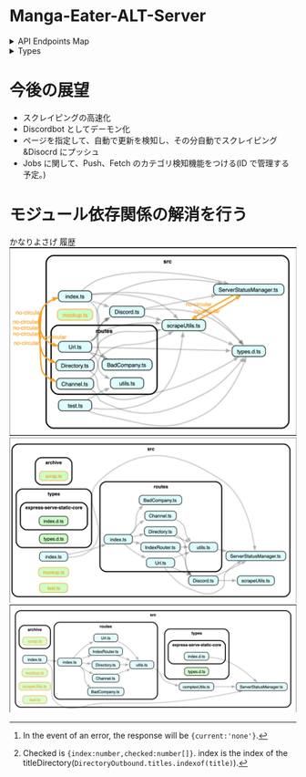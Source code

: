 # Manga-Eater-ALT-Server

<details>
  <summary>API Endpoints Map</summary>

### GET

| URI           | Description                          | Payload | return                   |
| ------------- | ------------------------------------ | ------- | ------------------------ |
| `/`           | Client Page(Mange-Eater-Client-Page) | N/A     | text/html                |
| `/channel`    | Infomation of Discord Channel        | N/A     | `JSON`:ChannelInfo       |
| `/directory`  | Infomation of out directory          | N/A     | `JSON`:DirectoryOutbound |
| `/url`        | N/A                                  | N/A     | none                     |
| `/badcompany` | N/A                                  | N/A     | testString               |

### POST

| URI            | Description                | Payload               | return                     |
| -------------- | -------------------------- | --------------------- | -------------------------- |
| `/`            | Scraper Start              | `JSON`:RequestBody    | `Promise<string>`          |
| `/channel`     | Change the current Channel | `{index:number}`      | `Promise<string>`          |
| `/channel/add` | Add the Discord Channel    | `{channelID:string}`  | `Promise<ChannelInfo>`[^1] |
| `/directory`   | now developing             | `{checked:Checked[]}` | `Promise<string>`[^2]      |
| `/url`         | d                          | N/A                   | t                          |
| `/badcompany`  | t                          | N/A                   | t                          |

### DELETE

| URI            | Description                 | Payload | return            |
| -------------- | --------------------------- | ------- | ----------------- |
| `/`            | N/A                         | N/A     | N/A               |
| `/channel`     | N/A                         | N/A     | N/A               |
| `/channel/add` | N/A                         | N/A     | N/A               |
| `/directory`   | Delete Selected Directories | N/A     | `Promise<string>` |
| `/url`         | N/A                         | N/A     | N/A               |
| `/badcompany`  | N/A                         | N/A     | N/A               |

</details>

<details>
<summary>Types</summary>

```ts
interface RequestBody {
  title: string;
  urls?: string[];
  url?: string;
  ifPush?: boolean;
}
interface ChannelInfo {
  currentName: string;
  alt?: string[];
}
interface DirectoryOutbound {
  titles: string[];
  outbound: Archive[];
}
interface Checked {
  index: number;
  checked: number[];
}
```

</details>

# 今後の展望

- スクレイピングの高速化
- Discordbot としてデーモン化
- ページを指定して、自動で更新を検知し、その分自動でスクレイピング&Disocrd にプッシュ
- Jobs に関して、Push、Fetch のカテゴリ検知機能をつける(ID で管理する予定。)

# モジュール依存関係の解消を行う

かなりよさげ
履歴
![履歴1](/assets/asset1.png)
![履歴2](/assets/asset2.png)
![履歴3](/assets/asset3.png)

[^1]: In the event of an error, the response will be `{current:'none'}`.
[^2]: Checked is `{index:number,checked:number[]}`. index is the index of the titleDirectory(`DirectoryOutbound.titles.indexof(title)`).
